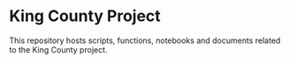 # King County Project
This repository hosts scripts, functions, notebooks and documents related to the King County project.  
 
